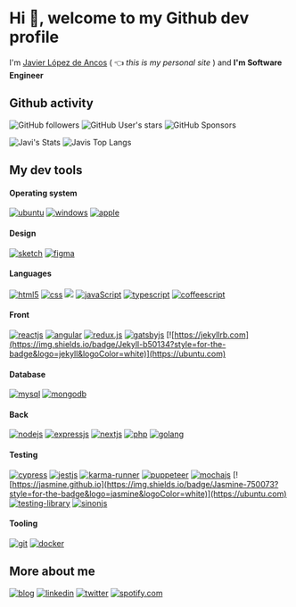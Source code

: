 # Hi 👋, welcome to my Github dev profile

I'm [Javier López de Ancos](https://javierlopezdeancos.dev) ( :point_left: *this is my personal site* ) and **I'm Software Engineer**

## Github activity 

![GitHub followers](https://img.shields.io/github/followers/javierlopezdeancos?style=social)
![GitHub User's stars](https://img.shields.io/github/stars/javierlopezdeancos?style=social)
![GitHub Sponsors](https://img.shields.io/github/sponsors/javierlopezdeancos?style=social)

![Javi's Stats](https://github-readme-stats.vercel.app/api?username=javierlopezdeancos&count_private=true)
![Javis Top Langs](https://github-readme-stats.vercel.app/api/top-langs/?username=javierlopezdeancos&layout=compact)

## My dev tools 

#### Operating system
[![ubuntu](https://img.shields.io/badge/Ubuntu-E95420?style=for-the-badge&logo=ubuntu&logoColor=white)](https://ubuntu.com)
[![windows](https://img.shields.io/badge/Windows-02bfff?style=for-the-badge&logo=windows&logoColor=white)](https://www.microsoft.com)
[![apple](https://img.shields.io/badge/Apple-000000?style=for-the-badge&logo=apple&logoColor=white)](https://www.microsoft.com)



#### Design
[![sketch](https://img.shields.io/badge/Sketch-f99407?style=for-the-badge&logo=sketch&logoColor=white)](https://www.sketch.com)
[![figma](https://img.shields.io/badge/Figma-be17c1?style=for-the-badge&logo=figma&logoColor=white)](https://www.figma.com)

#### Languages
[![html5](https://img.shields.io/badge/HTML5-E34F26?style=for-the-badge&logo=html5&logoColor=white)](https://www.w3.org/html/)
[![css](https://img.shields.io/badge/CSS-239120?&style=for-the-badge&logo=css3&logoColor=white)](https://www.w3schools.com/css/)
[![](https://img.shields.io/badge/Sass-CC6699?style=for-the-badge&logo=sass&logoColor=white)](https://ubuntu.com)
[![javaScript](https://img.shields.io/badge/JavaScript-F7DF1E?style=for-the-badge&logo=javascript&logoColor=black)](https://developer.mozilla.org/en-US/docs/Web/JavaScript)
[![typescript](https://img.shields.io/badge/TypeScript-007ACC?style=for-the-badge&logo=typescript&logoColor=white)](https://www.typescriptlang.org)
[![coffeescript](https://img.shields.io/badge/Coffeescript-894900?style=for-the-badge&logo=coffeescript&logoColor=white)](https://coffeescript.org)

#### Front
[![reactjs](https://img.shields.io/badge/React-20232A?style=for-the-badge&logo=react&logoColor=61DAFB)](https://reactjs.org)
[![angular](https://img.shields.io/badge/Angular-DD0031?style=for-the-badge&logo=angular&logoColor=white)](https://angular.io)
[![redux.js](https://img.shields.io/badge/Redux-593D88?style=for-the-badge&logo=redux&logoColor=white)](https://redux.js.org)
[![gatsbyjs](https://img.shields.io/badge/Gatsby-663399?style=for-the-badge&logo=gatsby&logoColor=white)](https://www.gatsbyjs.com)
[![https://jekyllrb.com](https://img.shields.io/badge/Jekyll-b50134?style=for-the-badge&logo=jekyll&logoColor=white)](https://ubuntu.com)

#### Database
[![mysql](https://img.shields.io/badge/MySQL-00000F?style=for-the-badge&logo=mysql&logoColor=white)](https://www.mysql.com)
[![mongodb](https://img.shields.io/badge/MongoDB-4EA94B?style=for-the-badge&logo=mongodb&logoColor=white)](https://www.mongodb.com)

#### Back
[![nodejs](https://img.shields.io/badge/Node.js-43853D?style=for-the-badge&logo=node.js&logoColor=white)](https://nodejs.org)
[![expressjs](https://img.shields.io/badge/Express.js-404D59?style=for-the-badge)](https://expressjs.com)
[![nextjs](https://img.shields.io/badge/Nextjs-000000?style=for-the-badge&logo=nextjs&logoColor=white)](https://nextjs.org)
[![php](https://img.shields.io/badge/PHP-777BB4?style=for-the-badge&logo=php&logoColor=white)](https://www.php.net)
[![golang](https://img.shields.io/badge/Go-00ADD8?style=for-the-badge&logo=go&logoColor=white)](https://golang.org)

#### Testing
[![cypress](https://img.shields.io/badge/Cypress-000000?style=for-the-badge&logo=cypress&logoColor=white)](https://www.cypress.io)
[![jestjs](https://img.shields.io/badge/Jest-b71b03?style=for-the-badge&logo=jest&logoColor=white)](https://jestjs.io)
[![karma-runner](https://img.shields.io/badge/Karma-00edd5?style=for-the-badge&logo=karma&logoColor=white)](http://karma-runner.github.io/6.3/index.html)
[![puppeteer](https://img.shields.io/badge/Puppeteer-00c9b5?style=for-the-badge&logo=puppeteer&logoColor=black)](https://puppeteer.github.io/puppeteer/)
[![mochajs](https://img.shields.io/badge/Mocha-96592e?style=for-the-badge&logo=mocha&logoColor=white)](https://mochajs.org)
[![https://jasmine.github.io](https://img.shields.io/badge/Jasmine-750073?style=for-the-badge&logo=jasmine&logoColor=white)](https://ubuntu.com)
[![testing-library](https://img.shields.io/badge/Testing_Library-e20d02?style=for-the-badge&logo=testing-library&logoColor=white)](https://testing-library.com)
[![sinonjs](https://img.shields.io/badge/Sinon-bbdd71?style=for-the-badge&logo=sinon&logoColor=white)](https://sinonjs.org)

#### Tooling
[![git](https://img.shields.io/badge/Git-e0781d?style=for-the-badge&logo=git&logoColor=white)](https://git-scm.com/)
[![docker](https://img.shields.io/badge/Docker-00caf7?style=for-the-badge&logo=docker&logoColor=white)](https://www.docker.com)

## More about me 
[![blog](https://img.shields.io/badge/blog-0A0A0A?style=for-the-badge&logoColor=white)](https://blog.javierlopezdeancos.dev)
[![linkedin](https://img.shields.io/badge/LinkedIn-0077B5?style=for-the-badge&logo=linkedin&logoColor=white)](https://linkedin.com/in/javierlopezdeancos)
[![twitter](https://img.shields.io/badge/HackerRank-000000?style=for-the-badge&logo=hackerrank&logoColor=green)](https://twitter.com/javierland)
[![spotify.com](https://img.shields.io/badge/Spotify-1ED760?&style=for-the-badge&logo=spotify&logoColor=white)](https://open.spotify.com/user/vagabundo)
